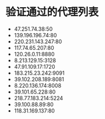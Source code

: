 # 验证通过的代理列表

 - 47.251.74.38:50
 - 139.196.196.74:80
 - 220.231.143.247:80
 - 117.74.65.207:80
 - 120.26.0.11:8880
 - 8.213.129.15:3128
 - 47.91.109.17:1720
 - 183.215.23.242:9091
 - 39.102.208.189:8081
 - 8.220.136.174:8008
 - 39.101.65.228:80
 - 218.77.183.214:5224
 - 39.100.88.89:80
 - 118.31.169.137:80

